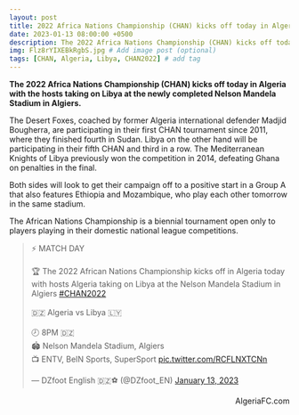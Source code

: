 ```yaml
---
layout: post
title: 2022 Africa Nations Championship (CHAN) kicks off today in Algeria 
date: 2023-01-13 08:00:00 +0500
description: The 2022 Africa Nations Championship (CHAN) kicks off today in Algeria # Add post description (optional)
img: Flz8rYIXEBkRgbS.jpg # Add image post (optional)
tags: [CHAN, Algeria, Libya, CHAN2022] # add tag
---
```

**The 2022 Africa Nations Championship (CHAN) kicks off today in Algeria with the hosts taking on Libya at the newly completed Nelson Mandela Stadium in Algiers.**

The Desert Foxes, coached by former Algeria international defender Madjid Bougherra, are participating in their first CHAN tournament since 2011, where they finished fourth in Sudan. Libya on the other hand will be participating in their fifth CHAN and third in a row. The Mediterranean Knights of Libya previously won the competition in 2014, defeating Ghana on penalties in the final.

Both sides will look to get their campaign off to a positive start in a Group A that also features Ethiopia and Mozambique, who play each other tomorrow in the same stadium.

The African Nations Championship is a biennial tournament open only to players playing in their domestic national league competitions.

<p style="text-align:center"><blockquote class="twitter-tweet"><p lang="en" dir="ltr">⚡️ MATCH DAY <br><br>🏆 The 2022 African Nations Championship kicks off in Algeria today with hosts Algeria taking on Libya at the Nelson Mandela Stadium in Algiers <a href="https://twitter.com/hashtag/CHAN2022?src=hash&amp;ref_src=twsrc%5Etfw">#CHAN2022</a> <br><br>🇩🇿 Algeria vs Libya 🇱🇾<br><br>🕗 8PM 🇩🇿<br>🏟️ Nelson Mandela Stadium, Algiers<br>📺 ENTV, BeIN Sports, SuperSport <a href="https://t.co/RCFLNXTCNn">pic.twitter.com/RCFLNXTCNn</a></p>&mdash; DZfoot English 🇩🇿⚽️ (@DZfoot_EN) <a href="https://twitter.com/DZfoot_EN/status/1613900674281906179?ref_src=twsrc%5Etfw">January 13, 2023</a></blockquote> <script async src="https://platform.twitter.com/widgets.js" charset="utf-8"></script></p>

<p style="text-align:right">AlgeriaFC.com</p>
